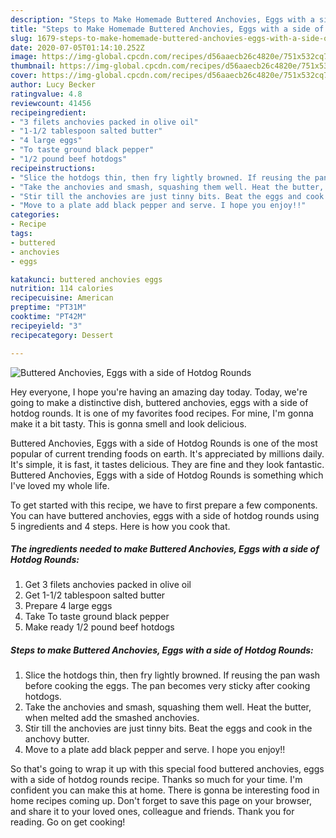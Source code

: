 ```yaml
---
description: "Steps to Make Homemade Buttered Anchovies, Eggs with a side of Hotdog Rounds"
title: "Steps to Make Homemade Buttered Anchovies, Eggs with a side of Hotdog Rounds"
slug: 1679-steps-to-make-homemade-buttered-anchovies-eggs-with-a-side-of-hotdog-rounds
date: 2020-07-05T01:14:10.252Z
image: https://img-global.cpcdn.com/recipes/d56aaecb26c4820e/751x532cq70/buttered-anchovies-eggs-with-a-side-of-hotdog-rounds-recipe-main-photo.jpg
thumbnail: https://img-global.cpcdn.com/recipes/d56aaecb26c4820e/751x532cq70/buttered-anchovies-eggs-with-a-side-of-hotdog-rounds-recipe-main-photo.jpg
cover: https://img-global.cpcdn.com/recipes/d56aaecb26c4820e/751x532cq70/buttered-anchovies-eggs-with-a-side-of-hotdog-rounds-recipe-main-photo.jpg
author: Lucy Becker
ratingvalue: 4.8
reviewcount: 41456
recipeingredient:
- "3 filets anchovies packed in olive oil"
- "1-1/2 tablespoon salted butter"
- "4 large eggs"
- "To taste ground black pepper"
- "1/2 pound beef hotdogs"
recipeinstructions:
- "Slice the hotdogs thin, then fry lightly browned. If reusing the pan wash before cooking the eggs. The pan becomes very sticky after cooking hotdogs."
- "Take the anchovies and smash, squashing them well. Heat the butter, when melted add the smashed anchovies."
- "Stir till the anchovies are just tinny bits. Beat the eggs and cook in the anchovy butter."
- "Move to a plate add black pepper and serve. I hope you enjoy!!"
categories:
- Recipe
tags:
- buttered
- anchovies
- eggs

katakunci: buttered anchovies eggs 
nutrition: 114 calories
recipecuisine: American
preptime: "PT31M"
cooktime: "PT42M"
recipeyield: "3"
recipecategory: Dessert

---
```



![Buttered Anchovies, Eggs with a side of Hotdog Rounds](https://img-global.cpcdn.com/recipes/d56aaecb26c4820e/751x532cq70/buttered-anchovies-eggs-with-a-side-of-hotdog-rounds-recipe-main-photo.jpg)

Hey everyone, I hope you're having an amazing day today. Today, we're going to make a distinctive dish, buttered anchovies, eggs with a side of hotdog rounds. It is one of my favorites food recipes. For mine, I'm gonna make it a bit tasty. This is gonna smell and look delicious.

Buttered Anchovies, Eggs with a side of Hotdog Rounds is one of the most popular of current trending foods on earth. It's appreciated by millions daily. It's simple, it is fast, it tastes delicious. They are fine and they look fantastic. Buttered Anchovies, Eggs with a side of Hotdog Rounds is something which I've loved my whole life.




To get started with this recipe, we have to first prepare a few components. You can have buttered anchovies, eggs with a side of hotdog rounds using 5 ingredients and 4 steps. Here is how you cook that.

<!--inarticleads1-->

##### The ingredients needed to make Buttered Anchovies, Eggs with a side of Hotdog Rounds:

1. Get 3 filets anchovies packed in olive oil
1. Get 1-1/2 tablespoon salted butter
1. Prepare 4 large eggs
1. Take To taste ground black pepper
1. Make ready 1/2 pound beef hotdogs




<!--inarticleads2-->

##### Steps to make Buttered Anchovies, Eggs with a side of Hotdog Rounds:

1. Slice the hotdogs thin, then fry lightly browned. If reusing the pan wash before cooking the eggs. The pan becomes very sticky after cooking hotdogs.
1. Take the anchovies and smash, squashing them well. Heat the butter, when melted add the smashed anchovies.
1. Stir till the anchovies are just tinny bits. Beat the eggs and cook in the anchovy butter.
1. Move to a plate add black pepper and serve. I hope you enjoy!!




So that's going to wrap it up with this special food buttered anchovies, eggs with a side of hotdog rounds recipe. Thanks so much for your time. I'm confident you can make this at home. There is gonna be interesting food in home recipes coming up. Don't forget to save this page on your browser, and share it to your loved ones, colleague and friends. Thank you for reading. Go on get cooking!
